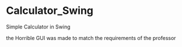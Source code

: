 # Calculator_Swing

Simple Calculator in Swing 

the Horrible GUI was made to match the requirements of the professor
